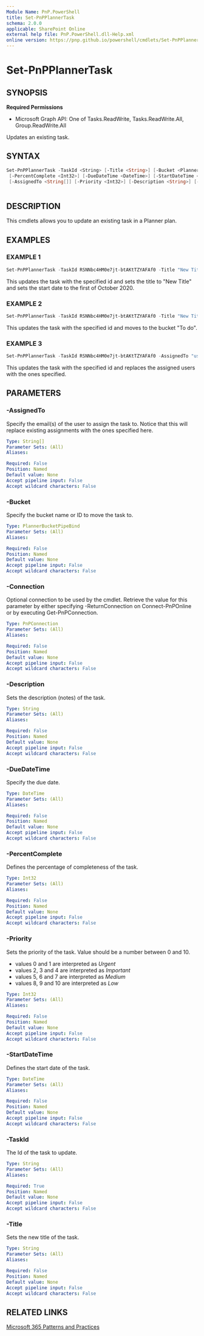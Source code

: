 ```yaml
---
Module Name: PnP.PowerShell
title: Set-PnPPlannerTask
schema: 2.0.0
applicable: SharePoint Online
external help file: PnP.PowerShell.dll-Help.xml
online version: https://pnp.github.io/powershell/cmdlets/Set-PnPPlannerTask.html
---
```

 
# Set-PnPPlannerTask

## SYNOPSIS

**Required Permissions**

  * Microsoft Graph API: One of Tasks.ReadWrite, Tasks.ReadWrite.All, Group.ReadWrite.All

Updates an existing task.

## SYNTAX

```powershell
Set-PnPPlannerTask -TaskId <String> [-Title <String>] [-Bucket <PlannerBucketPipeBind>]
 [-PercentComplete <Int32>] [-DueDateTime <DateTime>] [-StartDateTime <DateTime>]
 [-AssignedTo <String[]] [-Priority <Int32>] [-Description <String>] [-Connection <PnPConnection>] 
 
```

## DESCRIPTION
This cmdlets allows you to update an existing task in a Planner plan.

## EXAMPLES

### EXAMPLE 1
```powershell
Set-PnPPlannerTask -TaskId RSNNbc4HM0e7jt-btAKtTZYAFAf0 -Title "New Title" -StartDateTime 2020-10-01
```

This updates the task with the specified id and sets the title to "New Title" and sets the start date to the first of October 2020.

### EXAMPLE 2
```powershell
Set-PnPPlannerTask -TaskId RSNNbc4HM0e7jt-btAKtTZYAFAf0 -Title "New Title" -Bucket "To do"
```

This updates the task with the specified id and moves to the bucket "To do".

### EXAMPLE 3
```powershell
Set-PnPPlannerTask -TaskId RSNNbc4HM0e7jt-btAKtTZYAFAf0 -AssignedTo "user@contoso.com","manager@contoso.com"
```

This updates the task with the specified id and replaces the assigned users with the ones specified.

## PARAMETERS

### -AssignedTo
Specify the email(s) of the user to assign the task to. Notice that this will replace existing assignments with the ones specified here.

```yaml
Type: String[]
Parameter Sets: (All)
Aliases:

Required: False
Position: Named
Default value: None
Accept pipeline input: False
Accept wildcard characters: False
```

### -Bucket
Specify the bucket name or ID to move the task to.

```yaml
Type: PlannerBucketPipeBind
Parameter Sets: (All)
Aliases:

Required: False
Position: Named
Default value: None
Accept pipeline input: False
Accept wildcard characters: False
```

### -Connection
Optional connection to be used by the cmdlet.
Retrieve the value for this parameter by either specifying -ReturnConnection on Connect-PnPOnline or by executing Get-PnPConnection.

```yaml
Type: PnPConnection
Parameter Sets: (All)
Aliases:

Required: False
Position: Named
Default value: None
Accept pipeline input: False
Accept wildcard characters: False
```

### -Description
Sets the description (notes) of the task.

```yaml
Type: String
Parameter Sets: (All)
Aliases:

Required: False
Position: Named
Default value: None
Accept pipeline input: False
Accept wildcard characters: False
```

### -DueDateTime
Specify the due date.

```yaml
Type: DateTime
Parameter Sets: (All)
Aliases:

Required: False
Position: Named
Default value: None
Accept pipeline input: False
Accept wildcard characters: False
```

### -PercentComplete
Defines the percentage of completeness of the task.

```yaml
Type: Int32
Parameter Sets: (All)
Aliases:

Required: False
Position: Named
Default value: None
Accept pipeline input: False
Accept wildcard characters: False
```

### -Priority
Sets the priority of the task. Value should be a number between 0 and 10.
- values 0 and 1 are interpreted as _Urgent_
- values 2, 3 and 4 are interpreted as _Important_
- values 5, 6 and 7 are interpreted as _Medium_
- values 8, 9 and 10 are interpreted as _Low_

```yaml
Type: Int32
Parameter Sets: (All)
Aliases:

Required: False
Position: Named
Default value: None
Accept pipeline input: False
Accept wildcard characters: False
```

### -StartDateTime
Defines the start date of the task.

```yaml
Type: DateTime
Parameter Sets: (All)
Aliases:

Required: False
Position: Named
Default value: None
Accept pipeline input: False
Accept wildcard characters: False
```

### -TaskId
The Id of the task to update.

```yaml
Type: String
Parameter Sets: (All)
Aliases:

Required: True
Position: Named
Default value: None
Accept pipeline input: False
Accept wildcard characters: False
```

### -Title
Sets the new title of the task.

```yaml
Type: String
Parameter Sets: (All)
Aliases:

Required: False
Position: Named
Default value: None
Accept pipeline input: False
Accept wildcard characters: False
```

## RELATED LINKS

[Microsoft 365 Patterns and Practices](https://aka.ms/m365pnp)

